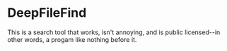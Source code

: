# DeepFileFind
This is a search tool that works, isn't annoying, and is public licensed--in other words, a progam like nothing before it. 
